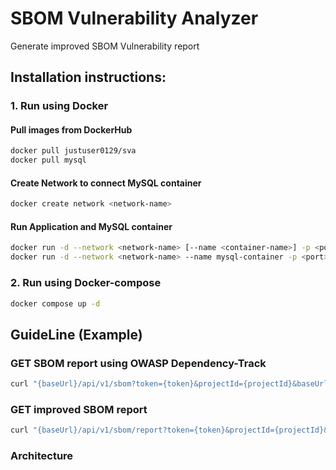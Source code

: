 # SBOM Vulnerability Analyzer
Generate improved SBOM Vulnerability report

## Installation instructions:

### 1. Run using Docker

#### Pull images from DockerHub
```bash
docker pull justuser0129/sva
docker pull mysql
```

#### Create Network to connect MySQL container
```bash
docker create network <network-name>
```

#### Run Application and MySQL container
```bash
docker run -d --network <network-name> [--name <container-name>] -p <port>:8080 justuser0129/sva[:version]
docker run -d --network <network-name> --name mysql-container -p <port>:3306 mysql[:version]
```

### 2. Run using Docker-compose

```bash
docker compose up -d
```

## GuideLine (Example)
### GET SBOM report using OWASP Dependency-Track  

```bash
curl "{baseUrl}/api/v1/sbom?token={token}&projectId={projectId}&baseUrl={baseUrl}"
```

### GET improved SBOM report

```bash
curl "{baseUrl}/api/v1/sbom/report?token={token}&projectId={projectId}&baseUrl={baseUrl}"
```

### Architecture

